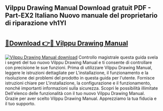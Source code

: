 ## Vilppu Drawing Manual Download gratuit PDF - Part-EX2 Italiano Nuovo manuale del proprietario di riparazione vh1YI

# <h2><a href="http://dffys8r.blite.top/?on=Vilppu+Drawing+Manual">🔗Download 👉🔴 Vilppu Drawing Manual</a></h2>

[![Vilppu Drawing Manual download](https://i.imgur.com/lujVjoI.png)](http://dffys8r.blite.top/?on=Vilppu+Drawing+Manual)
Controllo magistrale questa guida svela i segreti del tuo nuovo Vilppu Drawing Manual e ti consente di controllare con precisione le sue funzioni. Prima di utilizzare Vilppu Drawing Manual, leggere le istruzioni dettagliate per L'installazione, il funzionamento e la risoluzione dei problemi del prodotto in questa guida per l'utente. Fornisce istruzioni chiare per L'installazione, la configurazione e il funzionamento, nonché importanti informazioni sulla sicurezza. Scopri le possibilità illimitate Dell'elenco delle funzionalità con il tuo nuovo Vilppu Drawing Manual. Grazie per aver scelto Vilppu Drawing Manual. Apprezziamo la tua fiducia e il tuo supporto.
